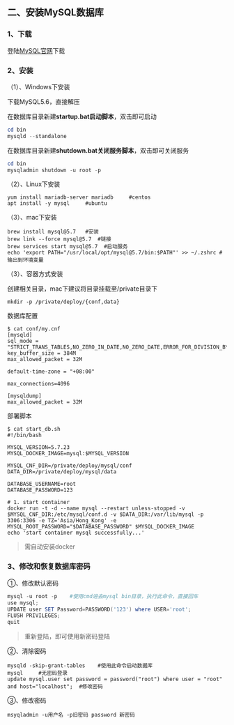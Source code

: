 ## 二、安装MySQL数据库

### 1、下载

登陆[MySQL官网](<https://dev.mysql.com/downloads/mysql/5.7.html#downloads>)下载

### 2、安装

（1）、Windows下安装

下载MySQL5.6，直接解压

在数据库目录新建**startup.bat启动脚本**，双击即可启动

```powershell
cd bin
mysqld --standalone
```

在数据库目录新建**shutdown.bat关闭服务脚本**，双击即可关闭服务

```powershell
cd bin
mysqladmin shutdown -u root -p
```

（2）、Linux下安装

```shell
yum install mariadb-server mariadb     #centos
apt install -y mysql     #ubuntu
```

（3）、mac下安装

```shell
brew install mysql@5.7   #安装
brew link --force mysql@5.7  #链接
brew services start mysql@5.7  #启动服务
echo 'export PATH="/usr/local/opt/mysql@5.7/bin:$PATH"' >> ~/.zshrc #输出到环境变量
```

（3）、容器方式安装

创建相关目录，mac下建议将目录挂载至/private目录下

```shell
mkdir -p /private/deploy/{conf,data}
```

数据库配置

```shell
$ cat conf/my.cnf 
[mysqld]
sql_mode = "STRICT_TRANS_TABLES,NO_ZERO_IN_DATE,NO_ZERO_DATE,ERROR_FOR_DIVISION_BY_ZERO,NO_AUTO_CREATE_USER,NO_ENGINE_SUBSTITUTION"
key_buffer_size = 384M
max_allowed_packet = 32M

default-time-zone = "+08:00"

max_connections=4096

[mysqldump]
max_allowed_packet = 32M
```

部署脚本

```shell
$ cat start_db.sh 
#!/bin/bash

MYSQL_VERSION=5.7.23
MYSQL_DOCKER_IMAGE=mysql:$MYSQL_VERSION

MYSQL_CNF_DIR=/private/deploy/mysql/conf
DATA_DIR=/private/deploy/mysql/data

DATABASE_USERNAME=root
DATABASE_PASSWORD=123

# 1. start container
docker run -t -d --name mysql --restart unless-stopped -v $MYSQL_CNF_DIR:/etc/mysql/conf.d -v $DATA_DIR:/var/lib/mysql -p 3306:3306 -e TZ='Asia/Hong_Kong' -e MYSQL_ROOT_PASSWORD="$DATABASE_PASSWORD" $MYSQL_DOCKER_IMAGE
echo 'start container mysql successfully...'
```

> 需自动安装docker

### 3、修改和恢复数据库密码

①、修改默认密码

```powershell
mysql -u root -p    #使用cmd进去mysql bin目录，执行此命令，直接回车
use mysql;
UPDATE user SET Password=PASSWORD('123') where USER='root';
FLUSH PRIVILEGES;
quit
```

> 重新登陆，即可使用新密码登陆

②、清除密码

```shell
mysqld -skip-grant-tables    #使用此命令启动数据库
mysql     #无密码登录
update mysql.user set password = password("root") where user = "root" and host="localhost";  #修改密码
```

③、修改密码

```shell
msyqladmin -u用户名 -p旧密码 password 新密码
```

